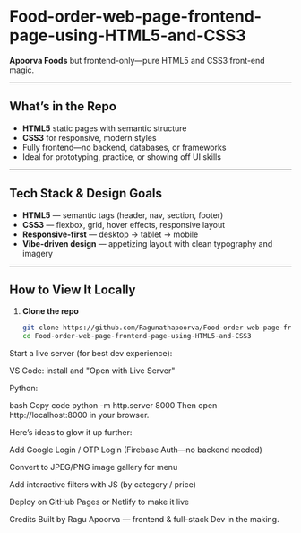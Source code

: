 ﻿# Food-order-web-page-frontend-page-using-HTML5-and-CSS3

**Apoorva Foods** but frontend-only—pure HTML5 and CSS3 front-end magic.

---

##  What’s in the Repo

- **HTML5** static pages with semantic structure  
- **CSS3** for responsive, modern styles  
- Fully frontend—no backend, databases, or frameworks  
- Ideal for prototyping, practice, or showing off UI skills  

---

##  Tech Stack & Design Goals

- **HTML5** — semantic tags (header, nav, section, footer)  
- **CSS3** — flexbox, grid, hover effects, responsive layout  
- **Responsive-first** — desktop → tablet → mobile  
- **Vibe-driven design** — appetizing layout with clean typography and imagery

---

##  How to View It Locally

1. **Clone the repo**
   ```bash
   git clone https://github.com/Ragunathapoorva/Food-order-web-page-frontend-page-using-HTML5-and-CSS3.git
   cd Food-order-web-page-frontend-page-using-HTML5-and-CSS3
Start a live server (for best dev experience):

VS Code: install and "Open with Live Server"

Python:

bash
Copy code
python -m http.server 8000
Then open http://localhost:8000 in your browser.


Here’s ideas to glow it up further:

Add Google Login / OTP Login (Firebase Auth—no backend needed)

Convert to JPEG/PNG image gallery for menu

Add interactive filters with JS (by category / price)

Deploy on GitHub Pages or Netlify to make it live

Credits
Built by Ragu Apoorva — frontend & full-stack Dev in the making.




